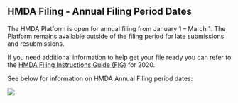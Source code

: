## HMDA Filing - Annual Filing Period Dates

The HMDA Platform is open for annual filing from January 1 – March 1. The Platform remains available outside of the filing period for late submissions and resubmissions.

If you need additional information to help get your file ready you can refer to the <a target="_blank" rel="noopener noreferrer" href="https://s3.amazonaws.com/cfpb-hmda-public/prod/help/2020-hmda-fig.pdf">HMDA Filing Instructions Guide (FIG)</a> for 2020.

See below for information on HMDA Annual Filing period dates:

![](https://raw.githubusercontent.com/cfpb/hmda-frontend/master/src/documentation/markdown/images/annual_filing.png)
